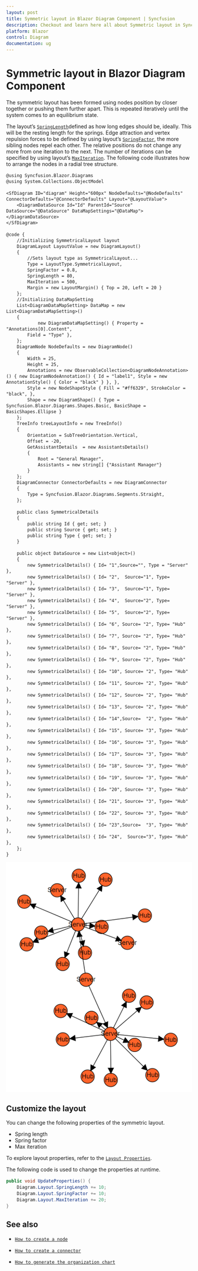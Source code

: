 ```yaml
---
layout: post
title: Symmetric layout in Blazor Diagram Component | Syncfusion
description: Checkout and learn here all about Symmetric layout in Syncfusion Blazor Diagram component and much more.
platform: Blazor
control: Diagram
documentation: ug
---
```


# Symmetric layout in Blazor Diagram Component

The symmetric layout has been formed using nodes position by closer together or pushing them further apart. This is repeated iteratively until the system comes to an equilibrium state.

The layout’s [`SpringLength`](https://help.syncfusion.com/cr/blazor/Syncfusion.Blazor.Diagrams.DiagramLayout.html#Syncfusion_Blazor_Diagrams_DiagramLayout_SpringLength)defined as how long edges should be, ideally. This will be the resting length for the springs. Edge attraction and vertex repulsion forces to be defined by using layout’s [`SpringFactor`](https://help.syncfusion.com/cr/blazor/Syncfusion.Blazor.Diagrams.DiagramLayout.html#Syncfusion_Blazor_Diagrams_DiagramLayout_SpringFactor), the more sibling nodes repel each other. The relative positions do not change any more from one iteration to the next. The number of iterations can be specified by using layout’s [`MaxIteration`](https://help.syncfusion.com/cr/blazor/Syncfusion.Blazor.Diagrams.DiagramLayout.html#Syncfusion_Blazor_Diagrams_DiagramLayout_MaxIteration).
The following code illustrates how to arrange the nodes in a radial tree structure.

```cshtml
@using Syncfusion.Blazor.Diagrams
@using System.Collections.ObjectModel

<SfDiagram ID="diagram" Height="600px" NodeDefaults="@NodeDefaults" ConnectorDefaults="@ConnectorDefaults" Layout="@LayoutValue">
    <DiagramDataSource Id="Id" ParentId="Source" DataSource="@DataSource" DataMapSettings="@DataMap"></DiagramDataSource>
</SfDiagram>

@code {
    //Initializing SymmetricalLayout layout
    DiagramLayout LayoutValue = new DiagramLayout()
    {
        //Sets layout type as SymmetricalLayout...
        Type = LayoutType.SymmetricalLayout,
        SpringFactor = 0.8,
        SpringLength = 80,
        MaxIteration = 500,
        Margin = new LayoutMargin() { Top = 20, Left = 20 }
    };
    //Initializing DataMapSetting
    List<DiagramDataMapSetting> DataMap = new List<DiagramDataMapSetting>()
    {
            new DiagramDataMapSetting() { Property = "Annotations[0].Content",
        Field = "Type" },
    };
    DiagramNode NodeDefaults = new DiagramNode()
    {
        Width = 25,
        Height = 25,
        Annotations = new ObservableCollection<DiagramNodeAnnotation>() { new DiagramNodeAnnotation() { Id = "label1", Style = new AnnotationStyle() { Color = "black" } }, },
        Style = new NodeShapeStyle { Fill = "#ff6329", StrokeColor = "black", },
        Shape = new DiagramShape() { Type = Syncfusion.Blazor.Diagrams.Shapes.Basic, BasicShape = BasicShapes.Ellipse }
    };
    TreeInfo treeLayoutInfo = new TreeInfo()
    {
        Orientation = SubTreeOrientation.Vertical,
        Offset = -20,
        GetAssistantDetails  = new AssistantsDetails()
        {
            Root = "General Manager",
            Assistants = new string[] {"Assistant Manager"}
        }
    };
    DiagramConnector ConnectorDefaults = new DiagramConnector
    {
        Type = Syncfusion.Blazor.Diagrams.Segments.Straight,
    };

    public class SymmetricalDetails
    {
        public string Id { get; set; }
        public string Source { get; set; }
        public string Type { get; set; }
    }

    public object DataSource = new List<object>()
    {
        new SymmetricalDetails() { Id= "1",Source="", Type = "Server" },
        new SymmetricalDetails() { Id= "2",  Source="1", Type= "Server" },
        new SymmetricalDetails() { Id= "3",  Source="1", Type= "Server" },
        new SymmetricalDetails() { Id= "4",  Source="2", Type= "Server" },
        new SymmetricalDetails() { Id= "5",  Source="2", Type= "Server" },
        new SymmetricalDetails() { Id= "6", Source= "2", Type= "Hub" },
        new SymmetricalDetails() { Id= "7", Source= "2", Type= "Hub" },
        new SymmetricalDetails() { Id= "8", Source= "2", Type= "Hub" },
        new SymmetricalDetails() { Id= "9", Source= "2", Type= "Hub" },
        new SymmetricalDetails() { Id= "10", Source= "2", Type= "Hub" },
        new SymmetricalDetails() { Id= "11", Source= "2", Type= "Hub" },
        new SymmetricalDetails() { Id= "12", Source= "2", Type= "Hub" },
        new SymmetricalDetails() { Id= "13", Source= "2", Type= "Hub" },
        new SymmetricalDetails() { Id= "14",Source=  "2", Type= "Hub" },
        new SymmetricalDetails() { Id= "15", Source= "3", Type= "Hub" },
        new SymmetricalDetails() { Id= "16", Source= "3", Type= "Hub" },
        new SymmetricalDetails() { Id= "17", Source= "3", Type= "Hub" },
        new SymmetricalDetails() { Id= "18", Source= "3", Type= "Hub" },
        new SymmetricalDetails() { Id= "19", Source= "3", Type= "Hub" },
        new SymmetricalDetails() { Id= "20", Source= "3", Type= "Hub" },
        new SymmetricalDetails() { Id= "21", Source= "3", Type= "Hub" },
        new SymmetricalDetails() { Id= "22", Source= "3", Type= "Hub" },
        new SymmetricalDetails() { Id= "23",Source=  "3", Type= "Hub" },
        new SymmetricalDetails() { Id= "24",  Source="3", Type= "Hub" },
    };
}
```

![SymmetricalLayout](../images/symmetricallayout.png)

## Customize the layout

You can change the following properties of the symmetric layout.

* Spring length
* Spring factor
* Max iteration

To explore layout properties, refer to the [`Layout Properties`](https://help.syncfusion.com/cr/blazor/Syncfusion.Blazor.Diagrams.DiagramLayout.html).

The following code is used to change the properties at runtime.

```csharp
public void UpdateProperties() {
    Diagram.Layout.SpringLength += 10;
    Diagram.Layout.SpringFactor += 10;
    Diagram.Layout.MaxIteration += 20;
}
```

## See also

* [`How to create a node`](../nodes/nodes)

* [`How to create a connector`](../connectors/connectors)

* [`How to generate the organization chart`](./organizational-chart)